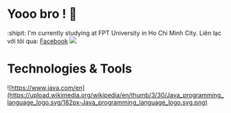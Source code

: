 # Yooo bro ! 👋 
:shipit: I'm currently studying at FPT University in Ho Chi Minh City.
Liên lạc với tôi qua: [Facebook](https://www.facebook.com/zyassuo)
![](https://media.giphy.com/media/v1.Y2lkPTc5MGI3NjExdW5qY2ozMGg2bm1venh4YXozYTdqbmdlN2xvN2I3anpldjJtZHV2ZCZlcD12MV9pbnRlcm5hbF9naWZfYnlfaWQmY3Q9Zw/JIX9t2j0ZTN9S/giphy.gif)

# Technologies & Tools 
![https://www.java.com/en](https://upload.wikimedia.org/wikipedia/en/thumb/3/30/Java_programming_language_logo.svg/182px-Java_programming_language_logo.svg.png)

